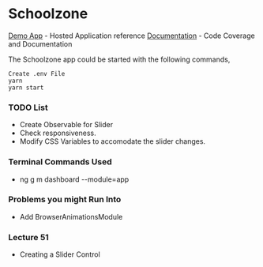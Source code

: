 # Schoolzone

[Demo App](https://www.master.sz.jsworkbench.com/) - Hosted Application reference
[Documentation](https://udemylectures.gitlab.io/schoolzone/) - Code Coverage and Documentation

The Schoolzone app could be started with the following commands,

    Create .env File
    yarn
    yarn start

### TODO List

- Create Observable for Slider
- Check responsiveness.
- Modify CSS Variables to accomodate the slider changes.

### Terminal Commands Used

- ng g m dashboard --module=app

### Problems you might Run Into

- Add BrowserAnimationsModule

### Lecture 51

- Creating a Slider Control
